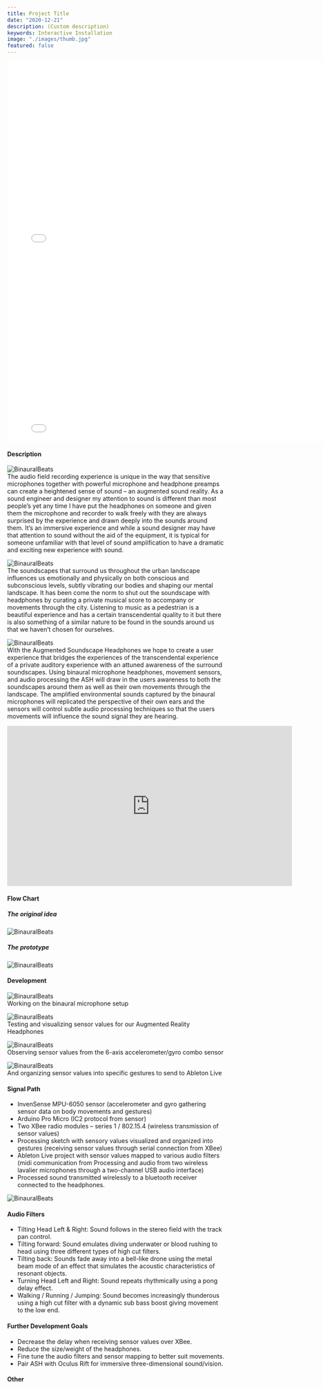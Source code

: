 ```yaml
---
title: Project Title
date: "2020-12-21"
description: (Custom description)
keywords: Interactive Installation
image: "./images/thumb.jpg"
featured: false
---
```


<iframe width="800" height="440" src="//www.youtube.com/embed/P7sdlLyOBAs?rel=0" frameborder="0" allowfullscreen></iframe>

<iframe src="//player.vimeo.com/video/81467415?byline=0&amp;portrait=0" width="800" height="440" frameborder="0" webkitallowfullscreen mozallowfullscreen allowfullscreen></iframe>

#### Description

![BinauralBeats](images/ash_img_001.jpg)  
The audio field recording experience is unique in the way that sensitive microphones together with powerful microphone and headphone preamps can create a heightened sense of sound – an augmented sound reality. As a sound engineer and designer my attention to sound is different than most people’s yet any time I have put the headphones on someone and given them the microphone and recorder to walk freely with they are always surprised by the experience and drawn deeply into the sounds around them. It’s an immersive experience and while a sound designer may have that attention to sound without the aid of the equipment, it is typical for someone unfamiliar with that level of sound amplification to have a dramatic and exciting new experience with sound.

![BinauralBeats](images/ash_img_002.jpg)  
The soundscapes that surround us throughout the urban landscape influences us emotionally and physically on both conscious and subconscious levels, subtly vibrating our bodies and shaping our mental landscape. It has been come the norm to shut out the soundscape with headphones by curating a private musical score to accompany or movements through the city. Listening to music as a pedestrian is a beautiful experience and has a certain transcendental quality to it but there is also something of a similar nature to be found in the sounds around us that we haven’t chosen for ourselves.

![BinauralBeats](images/ash_img_003.jpg)  
With the Augmented Soundscape Headphones we hope to create a user experience that bridges the experiences of the transcendental experience of a private auditory experience with an attuned awareness of the surround soundscapes. Using binaural microphone headphones, movement sensors, and audio processing the ASH will draw in the users awareness to both the soundscapes around them as well as their own movements through the landscape. The amplified environmental sounds captured by the binaural microphones will replicated the perspective of their own ears and the sensors will control subtle audio processing techniques so that the users movements will influence the sound signal they are hearing.

<iframe src="http://www.youtube.com/embed/QUM6-jty5C8?version=3&amp;rel=1&amp;fs=1&amp;showsearch=0&amp;showinfo=1&amp;iv_load_policy=1&amp;wmode=transparent" height="371" width="660" frameborder="0"></iframe>

#### Flow Chart

##### The original idea

![BinauralBeats](images/ash_img_009.jpg)

##### The prototype

![BinauralBeats](images/ash_img_010.jpg)

#### Development

![BinauralBeats](images/ash_img_004.jpg)  
Working on the binaural microphone setup

![BinauralBeats](images/ash_img_005.jpg)  
Testing and visualizing sensor values for our Augmented Reality Headphones

![BinauralBeats](images/ash_img_006.jpg)  
Observing sensor values from the 6-axis accelerometer/gyro combo sensor

![BinauralBeats](images/ash_img_007.jpg)  
And organizing sensor values into specific gestures to send to Ableton Live

#### Signal Path

- InvenSense MPU-6050 sensor (accelerometer and gyro gathering sensor data on body movements and gestures)
- Arduino Pro Micro (IC2 protocol from sensor)
- Two XBee radio modules – series 1 / 802.15.4 (wireless transmission of sensor values)
- Processing sketch with sensory values visualized and organized into gestures (receiving sensor values through serial connection from XBee)
- Ableton Live project with sensor values mapped to various audio filters (midi communication from Processing and audio from two wireless lavalier microphones through a two-channel USB audio interface)
- Processed sound transmitted wirelessly to a bluetooth receiver connected to the headphones.

![BinauralBeats](images/ash_img_008.jpg)

#### Audio Filters

- Tilting Head Left & Right: Sound follows in the stereo field with the track pan control.
- Tilting forward: Sound emulates diving underwater or blood rushing to head using three different types of high cut filters.
- Tilting back: Sounds fade away into a bell-like drone using the metal beam mode of an effect that simulates the acoustic characteristics of resonant objects.
- Turning Head Left and Right: Sound repeats rhythmically using a pong delay effect.
- Walking / Running / Jumping: Sound becomes increasingly thunderous using a high cut filter with a dynamic sub bass boost giving movement to the low end.

#### Further Development Goals

- Decrease the delay when receiving sensor values over XBee.
- Reduce the size/weight of the headphones.
- Fine tune the audio filters and sensor mapping to better suit movements.
- Pair ASH with Oculus Rift for immersive three-dimensional sound/vision.

#### Other
